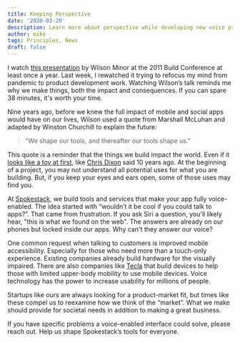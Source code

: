 ```yaml
---
title: Keeping Perspective
date: '2020-03-20'
description: Learn more about perspective while developing new voice products. Marshall McLuhan reminds us, "We shape our tools, and thereafter our tools shape us."
author: mike
tags: Principles, News
draft: false
---
```


I watch [this presentation](https://vimeo.com/34017777) by Wilson Minor at the 2011 Build Conference at least once a year. Last week, I rewatched it trying to refocus my mind from pandemic to product development work. Watching Wilson’s talk reminds me why we make things, both the impact and consequences. If you can spare 38 minutes, it's worth your time.

Nine years ago, before we knew the full impact of mobile and social apps would have on our lives, Wilson used a quote from Marshall McLuhan and adapted by Winston Churchill to explain the future:

> "We shape our tools, and thereafter our tools shape us."

This quote is a reminder that the things we build impact the world. Even if it [looks like a toy at first](https://cdixon.org/2010/01/03/the-next-big-thing-will-start-out-looking-like-a-toy), like [Chris Dixon](https://twitter.com/cdixon) said 10 years ago. At the beginning of a project, you may not understand all potential uses for what you are building. But, if you keep your eyes and ears open, some of those uses may find you.

At [Spokestack](https://www.spokestack.io), we build tools and services that make your app fully voice-enabled. The idea started with “wouldn’t it be cool if you could talk to apps?”. That came from frustration. If you ask Siri a question, you'll likely hear, "this is what we found on the web". The answers are already on our phones but locked inside our apps. Why can't they answer our voice?

One common request when talking to customers is improved mobile accessibility. Especially for those who need more than a touch-only experience. Existing companies already build hardware for the visually impaired. There are also companies like [Tecla](https://gettecla.com/pages/tecla-e) that build devices to help those with limited upper-body mobility to use mobile devices. Voice technology has the power to increase usability for millions of people.

Startups like ours are always looking for a product-market fit, but times like these compel us to reexamine how we think of the “market”. What we make should provide for societal needs in addition to making a great business.

If you have specific problems a voice-enabled interface could solve, please reach out. Help us shape Spokestack’s tools for everyone.
